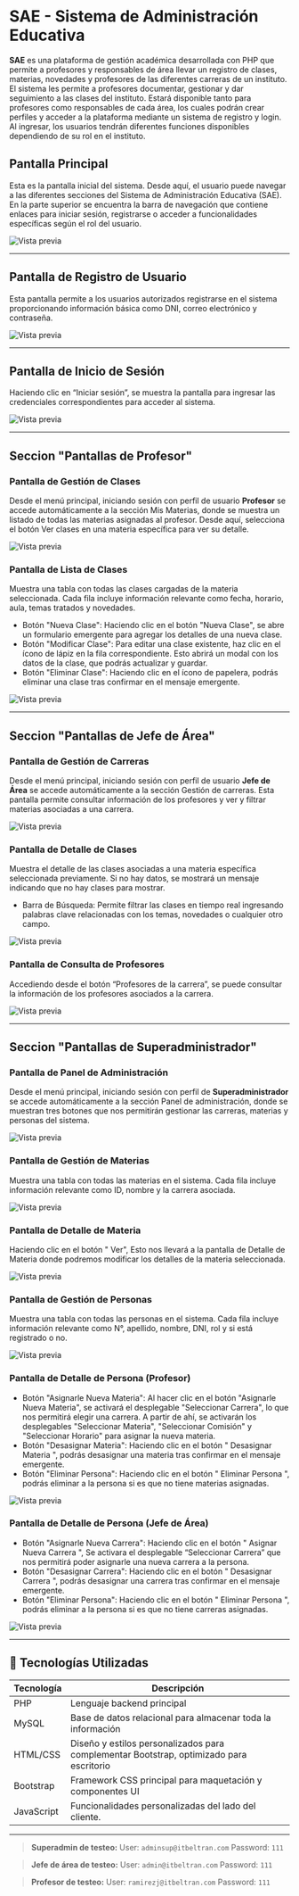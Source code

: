 # SAE - Sistema de Administración Educativa

**SAE** es una plataforma de gestión académica desarrollada con PHP que permite a profesores y responsables de área llevar un registro de clases, materias, novedades y profesores de las diferentes carreras de un instituto. 
El sistema les permite a profesores documentar, gestionar y dar seguimiento a las clases del instituto. Estará disponible tanto para profesores como responsables de cada área, los cuales podrán crear perfiles y acceder a la plataforma mediante un sistema de registro y login. Al ingresar, los usuarios tendrán diferentes funciones disponibles dependiendo de su rol en el instituto.

## Pantalla Principal
Esta es la pantalla inicial del sistema. Desde aquí, el usuario puede navegar a las diferentes secciones del Sistema 
de Administración Educativa (SAE). En la parte superior se encuentra la barra de navegación que contiene enlaces 
para iniciar sesión, registrarse o acceder a funcionalidades específicas según el rol del usuario.

![Vista previa](Documentacion/SRS%20-%20Archivos/imagesPreview/img1.jpg)

---
## Pantalla de Registro de Usuario
Esta pantalla permite a los usuarios autorizados registrarse en el sistema proporcionando información básica como 
DNI, correo electrónico y contraseña.

![Vista previa](Documentacion/SRS%20-%20Archivos/imagesPreview/img2.jpg)

---
## Pantalla de Inicio de Sesión
Haciendo clic en “Iniciar sesión”, se muestra la pantalla para ingresar las credenciales correspondientes para 
acceder al sistema.

![Vista previa](Documentacion/SRS%20-%20Archivos/imagesPreview/img3.jpg)

---
## Seccion **"Pantallas de Profesor"**
### Pantalla de Gestión de Clases
Desde el menú principal, iniciando sesión con perfil de usuario **Profesor** se accede automáticamente a la sección 
Mis Materias, donde se muestra un listado de todas las materias asignadas al profesor. 
Desde aquí, selecciona el botón Ver clases en una materia específica para ver su detalle.

![Vista previa](Documentacion/SRS%20-%20Archivos/imagesPreview/img4.jpg)

### Pantalla de Lista de Clases
Muestra una tabla con todas las clases cargadas de la materia seleccionada. Cada fila incluye información relevante 
como fecha, horario, aula, temas tratados y novedades.
- Botón "Nueva Clase": Haciendo clic en el botón "Nueva Clase", se abre un formulario emergente para agregar 
los detalles de una nueva clase.
- Botón "Modificar Clase": Para editar una clase existente, haz clic en el ícono de lápiz en la fila correspondiente. 
Esto abrirá un modal con los datos de la clase, que podrás actualizar y guardar.
- Botón "Eliminar Clase": Haciendo clic en el ícono de papelera, podrás eliminar una clase tras confirmar en el 
mensaje emergente.

![Vista previa](Documentacion/SRS%20-%20Archivos/imagesPreview/img5.jpg)

---
## Seccion **"Pantallas de Jefe de Área"**
### Pantalla de Gestión de Carreras
Desde el menú principal, iniciando sesión con perfil de usuario **Jefe de Área** se accede automáticamente a la 
sección Gestión de carreras. Esta pantalla permite consultar información de los profesores y ver y filtrar materias 
asociadas a una carrera.

![Vista previa](Documentacion/SRS%20-%20Archivos/imagesPreview/img6.jpg)

### Pantalla de Detalle de Clases
Muestra el detalle de las clases asociadas a una materia específica seleccionada previamente.
Si no hay datos, se mostrará un mensaje indicando que no hay clases para mostrar.
- Barra de Búsqueda: Permite filtrar las clases en tiempo real ingresando palabras clave relacionadas con los 
temas, novedades o cualquier otro campo.

![Vista previa](Documentacion/SRS%20-%20Archivos/imagesPreview/img7.jpg)

### Pantalla de Consulta de Profesores
Accediendo desde el botón “Profesores de la carrera”, se puede consultar la información de los profesores 
asociados a la carrera.

![Vista previa](Documentacion/SRS%20-%20Archivos/imagesPreview/img8.jpg)

---
## Seccion **"Pantallas de Superadministrador"**
### Pantalla de Panel de Administración
Desde el menú principal, iniciando sesión con perfil de **Superadministrador** se accede automáticamente a la sección 
Panel de administración, donde se muestran tres botones que nos permitirán gestionar las carreras, materias y
personas del sistema.

![Vista previa](Documentacion/SRS%20-%20Archivos/imagesPreview/img13.jpg)

### Pantalla de Gestión de Materias
Muestra una tabla con todas las materias en el sistema. Cada fila incluye información relevante como ID, nombre y 
la carrera asociada.

![Vista previa](Documentacion/SRS%20-%20Archivos/imagesPreview/img9.jpg)

### Pantalla de Detalle de Materia
Haciendo clic en el botón " Ver", Esto nos llevará a la pantalla de Detalle de Materia donde 
podremos modificar los detalles de la materia seleccionada.

![Vista previa](Documentacion/SRS%20-%20Archivos/imagesPreview/img10.jpg)

### Pantalla de Gestión de Personas
Muestra una tabla con todas las personas en el sistema. Cada fila incluye información relevante como N°, apellido, 
nombre, DNI, rol y si está registrado o no.

![Vista previa](Documentacion/SRS%20-%20Archivos/imagesPreview/img11.jpg)

### Pantalla de Detalle de Persona (Profesor)
- Botón "Asignarle Nueva Materia": Al hacer clic en el botón "Asignarle Nueva Materia", se activará el 
desplegable "Seleccionar Carrera", lo que nos permitirá elegir una carrera. A partir de ahí, se activarán los 
desplegables "Seleccionar Materia", "Seleccionar Comisión" y "Seleccionar Horario" para asignar la nueva 
materia.
- Botón "Desasignar Materia": Haciendo clic en el botón " Desasignar Materia ", podrás desasignar una 
materia tras confirmar en el mensaje emergente.
- Botón "Eliminar Persona": Haciendo clic en el botón " Eliminar Persona ", podrás eliminar a la persona si es 
que no tiene materias asignadas.

![Vista previa](Documentacion/SRS%20-%20Archivos/imagesPreview/img12.jpg)

### Pantalla de Detalle de Persona (Jefe de Área)
- Botón "Asignarle Nueva Carrera": Haciendo clic en el botón " Asignar Nueva Carrera ", Se activara el 
desplegable “Seleccionar Carrera” que nos permitirá poder asignarle una nueva carrera a la persona.
- Botón "Desasignar Carrera": Haciendo clic en el botón " Desasignar Carrera ", podrás desasignar una 
carrera tras confirmar en el mensaje emergente.
- Botón "Eliminar Persona": Haciendo clic en el botón " Eliminar Persona ", podrás eliminar a la persona si es 
que no tiene carreras asignadas.

![Vista previa](Documentacion/SRS%20-%20Archivos/imagesPreview/img14.jpg)

---

## 🧠 Tecnologías Utilizadas

| Tecnología       | Descripción                                      |
|------------------|--------------------------------------------------|
| PHP              | Lenguaje backend principal                 |
| MySQL            | Base de datos relacional para almacenar toda la información       |
| HTML/CSS         | Diseño y estilos personalizados para complementar Bootstrap, optimizado para escritorio |
| Bootstrap        | Framework CSS principal para maquetación y componentes UI |
| JavaScript       | Funcionalidades personalizadas del lado del cliente. |

---

> **Superadmin de testeo:**
> User: `adminsup@itbeltran.com`
> Password: `111`

> **Jefe de área de testeo:**
> User: `admin@itbeltran.com`
> Password: `111`

> **Profesor de testeo:**
> User: `ramirezj@itbeltran.com`
> Password: `111`
